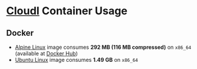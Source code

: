 # [CloudI](https://cloudi.org) Container Usage

## Docker

* [Alpine Linux](https://github.com/CloudI/containers/tree/master/docker/alpine#readme) image consumes **292 MB (116 MB compressed)** on `x86_64` (available at [Docker Hub](https://hub.docker.com/r/cloudi/cloudi/))
* [Ubuntu Linux](https://github.com/CloudI/containers/tree/master/docker/ubuntu#readme) image consumes **1.49 GB** on `x86_64`

